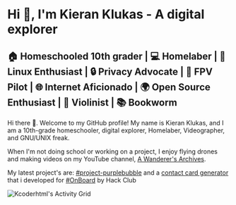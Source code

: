 # Hi 👋, I'm Kieran Klukas - A digital explorer 
🏠 Homeschooled 10th grader | 💻 Homelaber | 🐧 Linux Enthusiast | 🔒 Privacy Advocate | 🚁 FPV Pilot | 🌐 Internet Aficionado | 🌍 Open Source Enthusiast | 🎻 Violinist | 📚 Bookworm
---

Hi there 👋. Welcome to my GitHub profile! My name is Kieran Klukas, and I am a 10th-grade homeschooler, digital explorer, Homelaber, Videographer, and GNU/UNIX freak.

When I'm not doing school or working on a project, I enjoy flying drones and making videos on my YouTube channel, [A Wanderer's Archives](https://youtube.com/@wanderer.archives).

My latest project's are: [#project-purplebubble](https://github.com/thepurplebubble) and a [contact card generator](https://github.com/kcoderhtml/ddg-vcf) that i developed for [#OnBoard](https://hackclub.com/onboard) by Hack Club

![Kcoderhtml's Activity Grid](https://raw.githubusercontent.com/kcoderhtml/kcoderhtml/output/github-contribution-grid-snake.svg)
